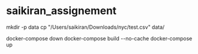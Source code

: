 # saikiran_assignement
mkdir -p data
cp "/Users/saikiran/Downloads/nyc/test.csv" data/

docker-compose down
docker-compose build --no-cache
docker-compose up